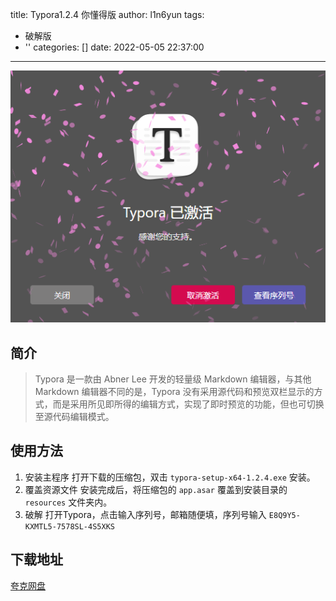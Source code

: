 title: Typora1.2.4 你懂得版
author: l1n6yun
tags:
  - 破解版
  - ''
categories: []
date: 2022-05-05 22:37:00
---
![Typora](/images/pasted-13.png)

## 简介

> Typora 是一款由 Abner Lee 开发的轻量级 Markdown 编辑器，与其他 Markdown 编辑器不同的是，Typora 没有采用源代码和预览双栏显示的方式，而是采用所见即所得的编辑方式，实现了即时预览的功能，但也可切换至源代码编辑模式。

## 使用方法

1. 安装主程序
     打开下载的压缩包，双击 `typora-setup-x64-1.2.4.exe` 安装。
2. 覆盖资源文件
     安装完成后，将压缩包的 `app.asar` 覆盖到安装目录的 `resources` 文件夹内。
3. 破解
     打开Typora，点击输入序列号，邮箱随便填，序列号输入
     `E8Q9Y5-KXMTL5-7578SL-4S5XKS`

## 下载地址

[夸克网盘](https://pan.quark.cn/s/dd3ff2200d66)